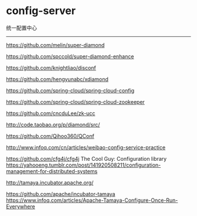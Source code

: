 # config-server
统一配置中心



_______

https://github.com/melin/super-diamond

https://github.com/spccold/super-diamond-enhance

https://github.com/knightliao/disconf

https://github.com/hengyunabc/xdiamond

https://github.com/spring-cloud/spring-cloud-config

https://github.com/spring-cloud/spring-cloud-zookeeper

https://github.com/cncduLee/zk-ucc



http://code.taobao.org/p/diamond/src/

 

 

https://github.com/Qihoo360/QConf

http://www.infoq.com/cn/articles/weibao-config-service-practice 

 
https://github.com/cfg4j/cfg4j  The Cool Guy: Configuration library
https://yahooeng.tumblr.com/post/141920508211/configuration-management-for-distributed-systems

http://tamaya.incubator.apache.org/

https://github.com/apache/incubator-tamaya
https://www.infoq.com/articles/Apache-Tamaya-Configure-Once-Run-Everywhere
